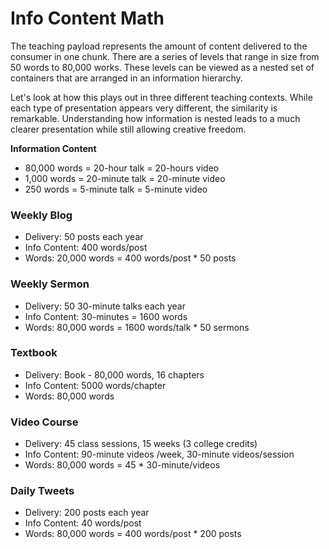 # Info Content Math

The teaching payload represents the amount of content delivered to the consumer in one chunk.  There
are a series of levels that range in size from 50 words to 80,000 works.  These levels can be
viewed as a nested set of containers that are arranged in an information hierarchy.

Let's look at how this plays out in three different teaching contexts.  While each type of
presentation appears very different, the similarity is remarkable.  Understanding how information
is nested leads to a much clearer presentation while still allowing creative freedom.


**Information Content**

- 80,000 words = 20-hour talk = 20-hours video
- 1,000 words = 20-minute talk = 20-minute video
- 250 words = 5-minute talk = 5-minute video

### Weekly Blog

- Delivery: 50 posts each year
- Info Content: 400 words/post
- Words: 20,000 words = 400 words/post * 50 posts

### Weekly Sermon

- Delivery: 50 30-minute talks each year
- Info Content: 30-minutes = 1600 words
- Words: 80,000 words = 1600 words/talk * 50 sermons

### Textbook

- Delivery: Book - 80,000 words, 16 chapters
- Info Content: 5000 words/chapter
- Words: 80,000 words

### Video Course

- Delivery: 45 class sessions,  15 weeks (3 college credits)
- Info Content: 90-minute videos /week,  30-minute videos/session
- Words: 80,000 words = 45 * 30-minute/videos

### Daily Tweets

- Delivery: 200 posts each year
- Info Content: 40 words/post
- Words: 80,000 words = 400 words/post * 200 posts



